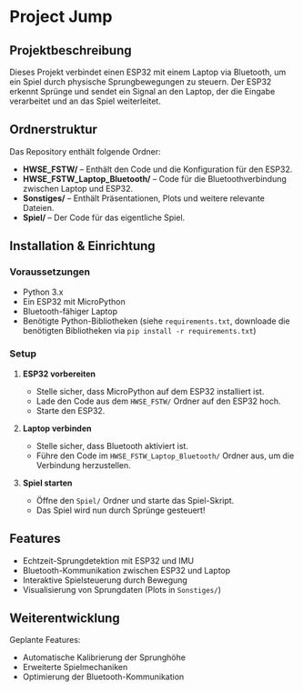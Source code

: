 # Project Jump

##  Projektbeschreibung
Dieses Projekt verbindet einen ESP32 mit einem Laptop via Bluetooth, um ein Spiel durch physische Sprungbewegungen zu steuern. Der ESP32 erkennt Sprünge und sendet ein Signal an den Laptop, der die Eingabe verarbeitet und an das Spiel weiterleitet.

##  Ordnerstruktur
Das Repository enthält folgende Ordner:

- **HWSE_FSTW/** – Enthält den Code und die Konfiguration für den ESP32.
- **HWSE_FSTW_Laptop_Bluetooth/** – Code für die Bluetoothverbindung zwischen Laptop und ESP32.
- **Sonstiges/** – Enthält Präsentationen, Plots und weitere relevante Dateien.
- **Spiel/** – Der Code für das eigentliche Spiel.

##  Installation & Einrichtung
### Voraussetzungen
- Python 3.x
- Ein ESP32 mit MicroPython
- Bluetooth-fähiger Laptop
- Benötigte Python-Bibliotheken (siehe `requirements.txt`, downloade die benötigten Bibliotheken via `pip install -r requirements.txt`)

### Setup
1. **ESP32 vorbereiten**
   - Stelle sicher, dass MicroPython auf dem ESP32 installiert ist.
   - Lade den Code aus dem `HWSE_FSTW/` Ordner auf den ESP32 hoch.
   - Starte den ESP32.

2. **Laptop verbinden**
   - Stelle sicher, dass Bluetooth aktiviert ist.
   - Führe den Code im `HWSE_FSTW_Laptop_Bluetooth/` Ordner aus, um die Verbindung herzustellen.

3. **Spiel starten**
   - Öffne den `Spiel/` Ordner und starte das Spiel-Skript.
   - Das Spiel wird nun durch Sprünge gesteuert!

##  Features
- Echtzeit-Sprungdetektion mit ESP32 und IMU
- Bluetooth-Kommunikation zwischen ESP32 und Laptop
- Interaktive Spielsteuerung durch Bewegung
- Visualisierung von Sprungdaten (Plots in `Sonstiges/`)

##  Weiterentwicklung
Geplante Features:
- Automatische Kalibrierung der Sprunghöhe
- Erweiterte Spielmechaniken
- Optimierung der Bluetooth-Kommunikation
